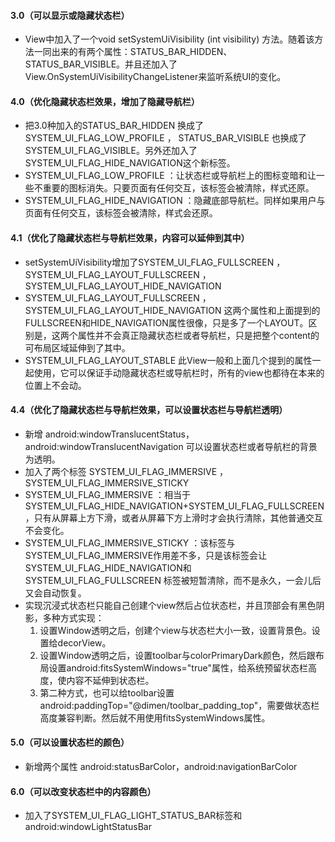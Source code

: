 #### 3.0（可以显示或隐藏状态栏）

- View中加入了一个void setSystemUiVisibility (int visibility) 方法。随着该方法一同出来的有两个属性：STATUS_BAR_HIDDEN、STATUS_BAR_VISIBLE。并且还加入了View.OnSystemUiVisibilityChangeListener来监听系统UI的变化。

#### 4.0（优化隐藏状态栏效果，增加了隐藏导航栏）

- 把3.0种加入的STATUS_BAR_HIDDEN 换成了SYSTEM_UI_FLAG_LOW_PROFILE ， STATUS_BAR_VISIBLE 也换成了 SYSTEM_UI_FLAG_VISIBLE。另外还加入了SYSTEM_UI_FLAG_HIDE_NAVIGATION这个新标签。
- SYSTEM_UI_FLAG_LOW_PROFILE ：让状态栏或导航栏上的图标变暗和让一些不重要的图标消失。只要页面有任何交互，该标签会被清除，样式还原。
- SYSTEM_UI_FLAG_HIDE_NAVIGATION ：隐藏底部导航栏。同样如果用户与页面有任何交互，该标签会被清除，样式会还原。

#### 4.1（优化了隐藏状态栏与导航栏效果，内容可以延伸到其中）

- setSystemUiVisibility增加了SYSTEM_UI_FLAG_FULLSCREEN ，SYSTEM_UI_FLAG_LAYOUT_FULLSCREEN ，SYSTEM_UI_FLAG_LAYOUT_HIDE_NAVIGATION
- SYSTEM_UI_FLAG_LAYOUT_FULLSCREEN ，SYSTEM_UI_FLAG_LAYOUT_HIDE_NAVIGATION 这两个属性和上面提到的FULLSCREEN和HIDE_NAVIGATION属性很像，只是多了一个LAYOUT。区别是，这两个属性并不会真正隐藏状态栏或者导航栏，只是把整个content的可布局区域延伸到了其中。
- SYSTEM_UI_FLAG_LAYOUT_STABLE 此View一般和上面几个提到的属性一起使用，它可以保证手动隐藏状态栏或导航栏时，所有的view也都待在本来的位置上不会动。

#### 4.4（优化了隐藏状态栏与导航栏效果，可以设置状态栏与导航栏透明）

- 新增 android:windowTranslucentStatus，android:windowTranslucentNavigation 可以设置状态栏或者导航栏的背景为透明。
- 加入了两个标签 SYSTEM_UI_FLAG_IMMERSIVE ，SYSTEM_UI_FLAG_IMMERSIVE_STICKY 
- SYSTEM_UI_FLAG_IMMERSIVE ：相当于SYSTEM_UI_FLAG_HIDE_NAVIGATION+SYSTEM_UI_FLAG_FULLSCREEN，只有从屏幕上方下滑，或者从屏幕下方上滑时才会执行清除，其他普通交互不会变化。
- SYSTEM_UI_FLAG_IMMERSIVE_STICKY ：该标签与SYSTEM_UI_FLAG_IMMERSIVE作用差不多，只是该标签会让SYSTEM_UI_FLAG_HIDE_NAVIGATION和SYSTEM_UI_FLAG_FULLSCREEN 标签被短暂清除，而不是永久，一会儿后又会自动恢复。
- 实现沉浸式状态栏只能自己创建个view然后占位状态栏，并且顶部会有黑色阴影，多种方式实现：
	1. 设置Window透明之后，创建个view与状态栏大小一致，设置背景色。设置给decorView。
	2. 设置Window透明之后，设置toolbar与colorPrimaryDark颜色，然后跟布局设置android:fitsSystemWindows="true"属性，给系统预留状态栏高度，使内容不延伸到状态栏。
	3. 第二种方式，也可以给toolbar设置android:paddingTop="@dimen/toolbar_padding_top"，需要做状态栏高度兼容判断。然后就不用使用fitsSystemWindows属性。

#### 5.0（可以设置状态栏的颜色）

- 新增两个属性 android:statusBarColor，android:navigationBarColor 

#### 6.0（可以改变状态栏中的内容颜色）

- 加入了SYSTEM_UI_FLAG_LIGHT_STATUS_BAR标签和android:windowLightStatusBar